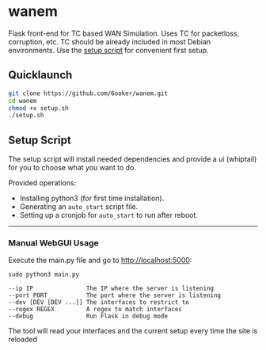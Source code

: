 # wanem

Flask front-end for TC based WAN Simulation. Uses TC for packetloss, corruption, etc.
TC should be already included in most Debian environments.
Use the [setup script](#quicklaunch) for convenient first setup.

## Quicklaunch

```bash
git clone https://github.com/6ooker/wanem.git
cd wanem
chmod +x setup.sh
./setup.sh
```

## Setup Script

The setup script will install needed dependencies and provide a ui (whiptail) for you to choose what you want to do.

Provided operations:

- Installing python3 (for first time installation).
- Generating an `auto_start` script file.
- Setting up a cronjob for `auto_start` to run after reboot.

---

### Manual WebGUI Usage

Execute the main.py file and go to [http://localhost:5000](http://localhost:5000):

```shell
sudo python3 main.py

--ip IP               The IP where the server is listening
--port PORT           The port where the server is listening
--dev [DEV [DEV ...]] The interfaces to restrict to
--regex REGEX         A regex to match interfaces
--debug               Run Flask in debug mode
```

The tool will read your interfaces and the current setup every time the site is reloaded
